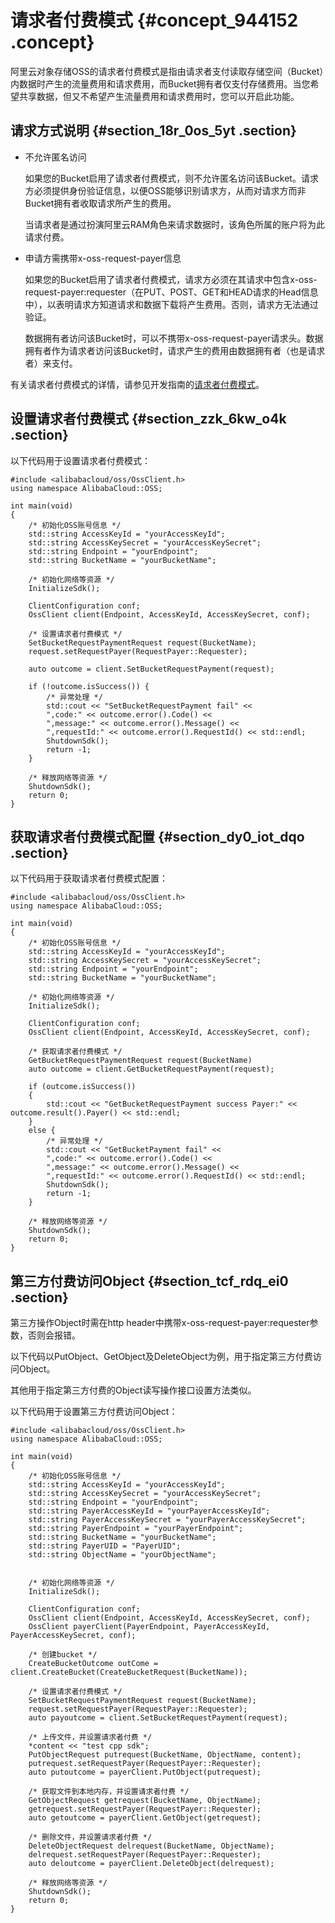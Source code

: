 # 请求者付费模式 {#concept_944152 .concept}

阿里云对象存储OSS的请求者付费模式是指由请求者支付读取存储空间（Bucket）内数据时产生的流量费用和请求费用，而Bucket拥有者仅支付存储费用。当您希望共享数据，但又不希望产生流量费用和请求费用时，您可以开启此功能。

## 请求方式说明 {#section_18r_0os_5yt .section}

-   不允许匿名访问

    如果您的Bucket启用了请求者付费模式，则不允许匿名访问该Bucket。请求方必须提供身份验证信息，以便OSS能够识别请求方，从而对请求方而非Bucket拥有者收取请求所产生的费用。

    当请求者是通过扮演阿里云RAM角色来请求数据时，该角色所属的账户将为此请求付费。

-   申请方需携带x-oss-request-payer信息

    如果您的Bucket启用了请求者付费模式，请求方必须在其请求中包含x-oss-request-payer:requester（在PUT、POST、GET和HEAD请求的Head信息中），以表明请求方知道请求和数据下载将产生费用。否则，请求方无法通过验证。

    数据拥有者访问该Bucket时，可以不携带x-oss-request-payer请求头。数据拥有者作为请求者访问该Bucket时，请求产生的费用由数据拥有者（也是请求者）来支付。


有关请求者付费模式的详情，请参见开发指南的[请求者付费模式](../../../../cn.zh-CN/开发指南/存储空间（Bucket）/请求者付费模式.md#)。

## 设置请求者付费模式 {#section_zzk_6kw_o4k .section}

以下代码用于设置请求者付费模式：

``` {#codeblock_038_00e_zlx}
#include <alibabacloud/oss/OssClient.h>
using namespace AlibabaCloud::OSS;

int main(void)
{
    /* 初始化OSS账号信息 */
    std::string AccessKeyId = "yourAccessKeyId";
    std::string AccessKeySecret = "yourAccessKeySecret";
    std::string Endpoint = "yourEndpoint";
    std::string BucketName = "yourBucketName";

    /* 初始化网络等资源 */
    InitializeSdk();

    ClientConfiguration conf;
    OssClient client(Endpoint, AccessKeyId, AccessKeySecret, conf);

    /* 设置请求者付费模式 */
    SetBucketRequestPaymentRequest request(BucketName);
    request.setRequestPayer(RequestPayer::Requester);

    auto outcome = client.SetBucketRequestPayment(request);

    if (!outcome.isSuccess()) {
        /* 异常处理 */
        std::cout << "SetBucketRequestPayment fail" <<
        ",code:" << outcome.error().Code() <<
        ",message:" << outcome.error().Message() <<
        ",requestId:" << outcome.error().RequestId() << std::endl;
        ShutdownSdk();
        return -1;
    }

    /* 释放网络等资源 */
    ShutdownSdk();
    return 0;
}
```

## 获取请求者付费模式配置 {#section_dy0_iot_dqo .section}

以下代码用于获取请求者付费模式配置：

``` {#codeblock_lvk_8is_lky}
#include <alibabacloud/oss/OssClient.h>
using namespace AlibabaCloud::OSS;

int main(void)
{
    /* 初始化OSS账号信息 */
    std::string AccessKeyId = "yourAccessKeyId";
    std::string AccessKeySecret = "yourAccessKeySecret";
    std::string Endpoint = "yourEndpoint";
    std::string BucketName = "yourBucketName";

    /* 初始化网络等资源 */
    InitializeSdk();

    ClientConfiguration conf;
    OssClient client(Endpoint, AccessKeyId, AccessKeySecret, conf);

    /* 获取请求者付费模式 */
    GetBucketRequestPaymentRequest request(BucketName)
    auto outcome = client.GetBucketRequestPayment(request);

    if (outcome.isSuccess())
    {
        std::cout << "GetBucketRequestPayment success Payer:" << outcome.result().Payer() << std::endl;
    }
    else {
        /* 异常处理 */
        std::cout << "GetBucketPayment fail" <<
        ",code:" << outcome.error().Code() <<
        ",message:" << outcome.error().Message() <<
        ",requestId:" << outcome.error().RequestId() << std::endl;
        ShutdownSdk();
        return -1;
    }

    /* 释放网络等资源 */
    ShutdownSdk();
    return 0;
}
```

## 第三方付费访问Object {#section_tcf_rdq_ei0 .section}

第三方操作Object时需在http header中携带x-oss-request-payer:requester参数，否则会报错。

以下代码以PutObject、GetObject及DeleteObject为例，用于指定第三方付费访问Object。

其他用于指定第三方付费的Object读写操作接口设置方法类似。

以下代码用于设置第三方付费访问Object：

``` {#codeblock_yyc_tfp_3ar}
#include <alibabacloud/oss/OssClient.h>
using namespace AlibabaCloud::OSS;

int main(void)
{
    /* 初始化OSS账号信息 */
    std::string AccessKeyId = "yourAccessKeyId";
    std::string AccessKeySecret = "yourAccessKeySecret";
    std::string Endpoint = "yourEndpoint";
    std::string PayerAccessKeyId = "yourPayerAccessKeyId";
    std::string PayerAccessKeySecret = "yourPayerAccessKeySecret";
    std::string PayerEndpoint = "yourPayerEndpoint";
    std::string BucketName = "yourBucketName";
    std::string PayerUID = "PayerUID";
    std::string ObjectName = "yourObjectName";


    /* 初始化网络等资源 */
    InitializeSdk();

    ClientConfiguration conf;
    OssClient client(Endpoint, AccessKeyId, AccessKeySecret, conf);
    OssClient payerClient(PayerEndpoint, PayerAccessKeyId, PayerAccessKeySecret, conf);

    /* 创建bucket */
    CreateBucketOutcome outCome = client.CreateBucket(CreateBucketRequest(BucketName));

    /* 设置请求者付费模式 */
    SetBucketRequestPaymentRequest request(BucketName);
    request.setRequestPayer(RequestPayer::Requester);
    auto payoutcome = client.SetBucketRequestPayment(request);

    /* 上传文件，并设置请求者付费 */
    *content << "test cpp sdk";
    PutObjectRequest putrequest(BucketName, ObjectName, content);
    putrequest.setRequestPayer(RequestPayer::Requester);
    auto putoutcome = payerClient.PutObject(putrequest);

    /* 获取文件到本地内存，并设置请求者付费 */
    GetObjectRequest getrequest(BucketName, ObjectName);
    getrequest.setRequestPayer(RequestPayer::Requester);
    auto getoutcome = payerClient.GetObject(getrequest);

    /* 删除文件，并设置请求者付费 */
    DeleteObjectRequest delrequest(BucketName, ObjectName);
    delrequest.setRequestPayer(RequestPayer::Requester);
    auto deloutcome = payerClient.DeleteObject(delrequest);

    /* 释放网络等资源 */
    ShutdownSdk();
    return 0;
}
```

